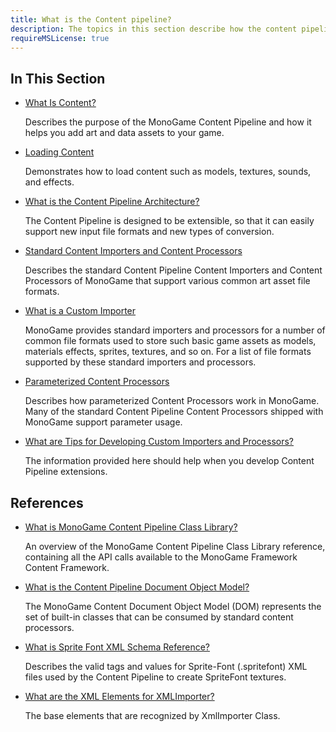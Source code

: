 ```yaml
---
title: What is the Content pipeline?
description: The topics in this section describe how the content pipeline works and thr requirements for extending it to meet your games needs.
requireMSLicense: true
---
```


## In This Section

* [What Is Content?](CP_Overview.md)

  Describes the purpose of the MonoGame Content Pipeline and how it helps you add art and data assets to your game.

* [Loading Content](../../howto/content_pipeline/HowTo_GameContent_Add.md)

  Demonstrates how to load content such as models, textures, sounds, and effects.

* [What is the Content Pipeline Architecture?](CP_Architecture.md)

  The Content Pipeline is designed to be extensible, so that it can easily support new input file formats and new types of conversion.

* [Standard Content Importers and Content Processors](CP_StdImpsProcs.md)

  Describes the standard Content Pipeline Content Importers and Content Processors of MonoGame that support various common art asset file formats.

* [What is  a Custom Importer](CP_AddCustomProcImp.md)

  MonoGame provides standard importers and processors for a number of common file formats used to store such basic game assets as models, materials effects, sprites, textures, and so on. For a list of file formats supported by these standard importers and processors.

* [Parameterized Content Processors](CP_StdParamProcs.md)

  Describes how parameterized Content Processors work in MonoGame. Many of the standard Content Pipeline Content Processors shipped with MonoGame support parameter usage.

* [What are Tips for Developing Custom Importers and Processors?](CP_Tips_For_Developing.md)

  The information provided here should help when you develop Content Pipeline extensions.

## References

* [What is MonoGame Content Pipeline Class Library?](CP_Class_Library.md)

  An overview of the MonoGame Content Pipeline Class Library reference, containing all the API calls available to the MonoGame Framework Content Framework.

* [What is the Content Pipeline Document Object Model?](CP_DOM.md)

  The MonoGame Content Document Object Model (DOM) represents the set of built-in classes that can be consumed by standard content processors.

* [What is Sprite Font XML Schema Reference?](CP_SpriteFontSchema.md)

  Describes the valid tags and values for Sprite-Font (.spritefont) XML files used by the Content Pipeline to create SpriteFont textures.

* [What are the XML Elements for XMLImporter?](CP_XML_Elements.md)

  The base elements that are recognized by XmlImporter Class.
